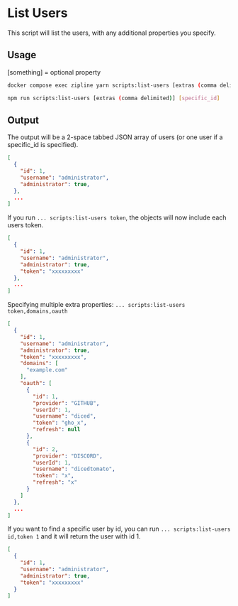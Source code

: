 # List Users

This script will list the users, with any additional properties you specify.

## Usage

<Alert type="note">

[something] = optional property

</Alert>

<Tabs>
  <TabItem value="docker" label="Docker" default>

```bash
docker compose exec zipline yarn scripts:list-users [extras (comma delimited)] [specific_id]
```

  </TabItem>
  <TabItem value="non-docker" label="Non Docker">

```bash npm2yarn
npm run scripts:list-users [extras (comma delimited)] [specific_id]
```

  </TabItem>
</Tabs>

## Output

The output will be a 2-space tabbed JSON array of users (or one user if a specific_id is specified).

```json
[
  {
    "id": 1,
    "username": "administrator",
    "administrator": true,
  },
  ...
]
```

If you run `... scripts:list-users token`, the objects will now include each users token.

```json
[
  {
    "id": 1,
    "username": "administrator",
    "administrator": true,
    "token": "xxxxxxxxx"
  },
  ...
]
```

Specifying multiple extra properties: `... scripts:list-users token,domains,oauth`

```json
[
  {
    "id": 1,
    "username": "administrator",
    "administrator": true,
    "token": "xxxxxxxxx",
    "domains": [
      "example.com"
    ],
    "oauth": [
      {
        "id": 1,
        "provider": "GITHUB",
        "userId": 1,
        "username": "diced",
        "token": "gho_x",
        "refresh": null
      },
      {
        "id": 2,
        "provider": "DISCORD",
        "userId": 1,
        "username": "dicedtomato",
        "token": "x",
        "refresh": "x"
      }
    ]
  },
  ...
]
```

If you want to find a specific user by id, you can run `... scripts:list-users id,token 1` and it will return the user with id 1.

```json
[
  {
    "id": 1,
    "username": "administrator",
    "administrator": true,
    "token": "xxxxxxxxx"
  }
]
```
